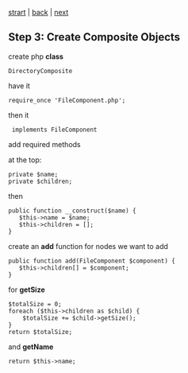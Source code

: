 [strart](./page01.md) | [back](./page04.md) | [next](./page06.md)
## Step 3: Create Composite Objects

create php **class**
```
DirectoryComposite
```
have it
```
require_once 'FileComponent.php';
```
then it
```
 implements FileComponent
```
add required methods

at the top:
```
private $name;
private $children;
```
then
```
public function __construct($name) {
   $this->name = $name;
   $this->children = [];
}
```
create an **add** function for nodes we want to add
```
public function add(FileComponent $component) {
   $this->children[] = $component;
}
```
for **getSize**
```
$totalSize = 0;
foreach ($this->children as $child) {
    $totalSize += $child->getSize();
}
return $totalSize;
```
and **getName**
```
return $this->name;
```



